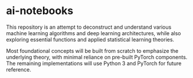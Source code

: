 # ai-notebooks

This repository is an attempt to deconstruct and understand various machine learning algorithms and deep learning architectures, while also exploring essential functions and applied statistical learning theories.

Most foundational concepts will be built from scratch to emphasize the underlying theory, with minimal reliance on pre-built PyTorch components. The remaining implementations will use Python 3 and PyTorch for future reference.
